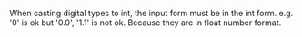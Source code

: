 When casting digital types to int, the input form must be in the int form.
e.g. '0' is ok but '0.0', '1.1' is not ok. Because they are in float number format.
